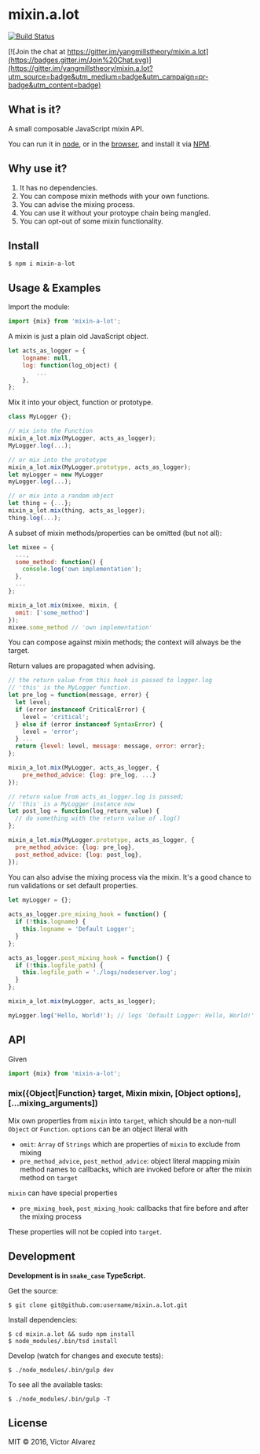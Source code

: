  # mixin.a.lot

[![Build Status](https://travis-ci.org/yangmillstheory/mixin.a.lot.svg?branch=master)](https://travis-ci.org/yangmillstheory/mixin.a.lot)

[![Join the chat at https://gitter.im/yangmillstheory/mixin.a.lot](https://badges.gitter.im/Join%20Chat.svg)](https://gitter.im/yangmillstheory/mixin.a.lot?utm_source=badge&utm_medium=badge&utm_campaign=pr-badge&utm_content=badge)

## What is it?

A small composable JavaScript mixin API.

You can run it in [node](https://nodejs.org/), or in the [browser](http://browserify.org/), and install it via [NPM](https://www.npmjs.com/package/mixin-a-lot).

## Why use it?

1. It has no dependencies.
2. You can compose mixin methods with your own functions.
3. You can advise the mixing process.
4. You can use it without your protoype chain being mangled. 
5. You can opt-out of some mixin functionality.

## Install

```shell
$ npm i mixin-a-lot
```
    
## Usage & Examples

Import the module:

```javascript
import {mix} from 'mixin-a-lot';
```

A mixin is just a plain old JavaScript object. 

```javascript
let acts_as_logger = {
    logname: null,
    log: function(log_object) {
        ...
    },
};

```

Mix it into your object, function or prototype.
```javascript
class MyLogger {};

// mix into the Function
mixin_a_lot.mix(MyLogger, acts_as_logger);
MyLogger.log(...);

// or mix into the prototype
mixin_a_lot.mix(MyLogger.prototype, acts_as_logger);
let myLogger = new MyLogger
myLogger.log(...);

// or mix into a random object
let thing = {...};
mixin_a_lot.mix(thing, acts_as_logger);
thing.log(...);
```

A subset of mixin methods/properties can be omitted (but not all):

```javascript
let mixee = {
  ...,
  some_method: function() {
    console.log('own implementation');
  },
  ...
};

mixin_a_lot.mix(mixee, mixin, {
  omit: ['some_method']
});
mixee.some_method // 'own implementation'
```

You can compose against mixin methods; the context will always be the target.

Return values are propagated when advising.

```javascript
// the return value from this hook is passed to logger.log
// 'this' is the MyLogger function.
let pre_log = function(message, error) {
  let level;
  if (error instanceof CriticalError) {
    level = 'critical';
  } else if (error instanceof SyntaxError) {
    level = 'error';
  } ...
  return {level: level, message: message, error: error};
};

mixin_a_lot.mix(MyLogger, acts_as_logger, {
    pre_method_advice: {log: pre_log, ...}
});

// return value from acts_as_logger.log is passed;
// 'this' is a MyLogger instance now
let post_log = function(log_return_value) {
  // do something with the return value of .log()
};

mixin_a_lot.mix(MyLogger.prototype, acts_as_logger, {
  pre_method_advice: {log: pre_log},
  post_method_advice: {log: post_log},
});
```

You can also advise the mixing process via the mixin. It's a good chance to run validations or set default properties.


```javascript
let myLogger = {};
 
acts_as_logger.pre_mixing_hook = function() {
  if (!this.logname) {
    this.logname = 'Default Logger';
  }
};

acts_as_logger.post_mixing_hook = function() {
  if (!this.logfile_path) {
    this.logfile_path = './logs/nodeserver.log';
  }
};

mixin_a_lot.mix(myLogger, acts_as_logger);

myLogger.log('Hello, World!'); // logs 'Default Logger: Hello, World!' to ./logs/nodeserver.log
```

## API

Given

```javascript
import {mix} from 'mixin-a-lot';
```

### <a name="mix"></a> mix({Object|Function} target, Mixin mixin, [Object options], [...mixing_arguments])

Mix own properties from `mixin` into `target`, which should be a non-null `Object` or `Function`. `options` can be an object literal with

* `omit`: `Array` of `Strings` which are properties of `mixin` to exclude from mixing
* `pre_method_advice`, `post_method_advice`: object literal mapping mixin method names to callbacks, which are invoked before or after the mixin method on `target`

`mixin` can have special properties

* `pre_mixing_hook`, `post_mixing_hook`: callbacks that fire before and after the mixing process

These properties will not be copied into `target`.


## Development

**Development is in `snake_case` TypeScript.**

Get the source:

    $ git clone git@github.com:username/mixin.a.lot.git

Install dependencies:

    $ cd mixin.a.lot && sudo npm install
    $ node_modules/.bin/tsd install

Develop (watch for changes and execute tests):

    $ ./node_modules/.bin/gulp dev

To see all the available tasks:

    $ ./node_modules/.bin/gulp -T


## License

MIT © 2016, Victor Alvarez
